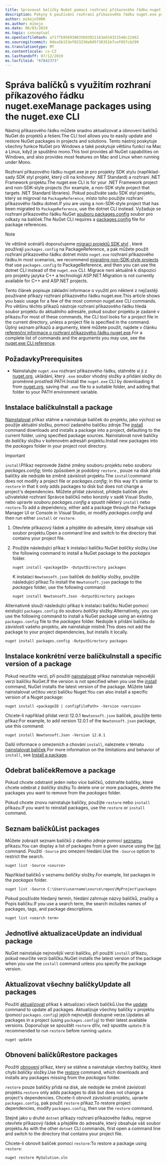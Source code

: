 ```yaml
---
title: Spravovat balíčky NuGet pomocí rozhraní příkazového řádku nuget.exe
description: Pokyny k používání rozhraní příkazového řádku nuget.exe pro práci s balíčky NuGet.
author: mikejo5000
ms.author: mikejo
ms.date: 06/03/2019
ms.topic: conceptual
ms.openlocfilehash: a7177b956930835693921163e634321548c22462
ms.sourcegitcommit: 0dea3b153ef823230a9d5f38351b7cef057cb299
ms.translationtype: MT
ms.contentlocale: cs-CZ
ms.lasthandoff: 07/12/2019
ms.locfileid: "67842373"
---
```

# <a name="manage-packages-using-the-nugetexe-cli"></a><span data-ttu-id="18f0f-103">Správa balíčků s využitím rozhraní příkazového řádku nuget.exe</span><span class="sxs-lookup"><span data-stu-id="18f0f-103">Manage packages using the nuget.exe CLI</span></span>

<span data-ttu-id="18f0f-104">Nástroj příkazového řádku můžete snadno aktualizovat a obnovení balíčků NuGet do projektů a řešení.</span><span class="sxs-lookup"><span data-stu-id="18f0f-104">The CLI tool allows you to easily update and restore NuGet packages in projects and solutions.</span></span> <span data-ttu-id="18f0f-105">Tento nástroj poskytuje všechny funkce NuGet pro Windows a také poskytuje většinu funkcí na Mac a Linux, když je spuštěno mono.</span><span class="sxs-lookup"><span data-stu-id="18f0f-105">This tool provides all NuGet capabilities on Windows, and also provides most features on Mac and Linux when running under Mono.</span></span>

<span data-ttu-id="18f0f-106">Rozhraní příkazového řádku nuget.exe je pro projekty SDK stylu (například-sady SDK styl projekt, který cílí na knihovny .NET Standard) a rozhraní .NET Framework projektu.</span><span class="sxs-lookup"><span data-stu-id="18f0f-106">The nuget.exe CLI is for your .NET Framework project and non-SDK-style projects (for example, a non-SDK style project that targets .NET Standard libraries).</span></span> <span data-ttu-id="18f0f-107">Pokud používáte sadu SDK styl projektu, který se migroval na `PackageReference`, místo toho použijte rozhraní příkazového řádku dotnet.</span><span class="sxs-lookup"><span data-stu-id="18f0f-107">If you are using a non-SDK-style project that has been migrated to `PackageReference`, use the dotnet CLI instead.</span></span> <span data-ttu-id="18f0f-108">Vyžaduje se rozhraní příkazového řádku NuGet [souboru packages.config](../reference/packages-config.md) soubor pro odkazy na balíček.</span><span class="sxs-lookup"><span data-stu-id="18f0f-108">The NuGet CLI requires a [packages.config](../reference/packages-config.md) file for package references.</span></span>

> [!NOTE]
> <span data-ttu-id="18f0f-109">Ve většině scénářů doporučujeme [migraci projektů SDK styl](../reference/migrate-packages-config-to-package-reference.md) , které používají `packages.config` na PackageReference, a pak můžete použít rozhraní příkazového řádku dotnet místo `nuget.exe` rozhraní příkazového řádku.</span><span class="sxs-lookup"><span data-stu-id="18f0f-109">In most scenarios, we recommend [migrating non-SDK-style projects](../reference/migrate-packages-config-to-package-reference.md) that use `packages.config` to PackageReference, and then you can use the dotnet CLI instead of the `nuget.exe` CLI.</span></span> <span data-ttu-id="18f0f-110">Migrace není aktuálně k dispozici pro projekty jazyka C++ a technologií ASP.NET.</span><span class="sxs-lookup"><span data-stu-id="18f0f-110">Migration is not currently available for C++ and ASP.NET projects.</span></span>

<span data-ttu-id="18f0f-111">Tento článek popisuje základní informace o využití pro některé z nejčastěji používané příkazy rozhraní příkazového řádku nuget.exe.</span><span class="sxs-lookup"><span data-stu-id="18f0f-111">This article shows you basic usage for a few of the most common nuget.exe CLI commands.</span></span> <span data-ttu-id="18f0f-112">Pro většinu těchto příkazů nástroje rozhraní příkazového řádku hledá soubor projektu do aktuálního adresáře, pokud soubor projektu je zadané v příkazu.</span><span class="sxs-lookup"><span data-stu-id="18f0f-112">For most of these commands, the CLI tool looks for a project file in the current directory, unless a project file is specified in the command.</span></span> <span data-ttu-id="18f0f-113">Úplný seznam příkazů a argumenty, které můžete použít, najdete v článku [referenční informace o rozhraní příkazového řádku nuget.exe](../tools/nuget-exe-cli-reference.md).</span><span class="sxs-lookup"><span data-stu-id="18f0f-113">For a complete list of commands and the arguments you may use, see the [nuget.exe CLI reference](../tools/nuget-exe-cli-reference.md).</span></span>

## <a name="prerequisites"></a><span data-ttu-id="18f0f-114">Požadavky</span><span class="sxs-lookup"><span data-stu-id="18f0f-114">Prerequisites</span></span>

- <span data-ttu-id="18f0f-115">Nainstalujte `nuget.exe` rozhraní příkazového řádku, stáhněte si ji z [nuget.org](https://dist.nuget.org/win-x86-commandline/latest/nuget.exe), ukládání, který `.exe` soubor vhodný složky a přidání složky do proměnné prostředí PATH.</span><span class="sxs-lookup"><span data-stu-id="18f0f-115">Install the `nuget.exe` CLI by downloading it from [nuget.org](https://dist.nuget.org/win-x86-commandline/latest/nuget.exe), saving that `.exe` file to a suitable folder, and adding that folder to your PATH environment variable.</span></span>

## <a name="install-a-package"></a><span data-ttu-id="18f0f-116">Instalace balíčku</span><span class="sxs-lookup"><span data-stu-id="18f0f-116">Install a package</span></span>

<span data-ttu-id="18f0f-117">[Nainstalovat](../tools/cli-ref-install.md) příkaz stáhne a nainstaluje balíček do projektu, jako výchozí se použije aktuální složku, pomocí zadaného balíčku zdroje.</span><span class="sxs-lookup"><span data-stu-id="18f0f-117">The [install](../tools/cli-ref-install.md) command downloads and installs a package into a project, defaulting to the current folder, using specified package sources.</span></span> <span data-ttu-id="18f0f-118">Nainstalovat nové balíčky do *balíčky* složku v kořenovém adresáři projektu.</span><span class="sxs-lookup"><span data-stu-id="18f0f-118">Install new packages into the *packages* folder in your project root directory.</span></span>

> [!IMPORTANT]
> <span data-ttu-id="18f0f-119">`install`Příkaz neprovede žádné změny souboru projektu nebo *souboru packages.config*; tímto způsobem je podobný `restore` , pouze na disk přidá balíčky ale nedojde ke změně závislosti projektu.</span><span class="sxs-lookup"><span data-stu-id="18f0f-119">The `install`command does not modify a project file or *packages.config*; in this way it's similar to `restore` in that it only adds packages to disk but does not change a project's dependencies.</span></span> <span data-ttu-id="18f0f-120">Můžete přidat závislost, přidejte balíček přes uživatelské rozhraní Správce balíčků nebo konzoly v sadě Visual Studio, nebo upravte *souboru packages.config* a spustit některý `install` nebo `restore`.</span><span class="sxs-lookup"><span data-stu-id="18f0f-120">To add a dependency, either add a package through the Package Manager UI or Console in Visual Studio, or modify *packages.config* and then run either `install` or `restore`.</span></span>

1. <span data-ttu-id="18f0f-121">Otevřete příkazový řádek a přejděte do adresáře, který obsahuje váš soubor projektu.</span><span class="sxs-lookup"><span data-stu-id="18f0f-121">Open a command line and switch to the directory that contains your project file.</span></span>

2. <span data-ttu-id="18f0f-122">Použijte následující příkaz k instalaci balíčku NuGet *balíčky* složky.</span><span class="sxs-lookup"><span data-stu-id="18f0f-122">Use the following command to install a NuGet package to the *packages* folder.</span></span>

    ```cli
    nuget install <packageID> -OutputDirectory packages
    ```

    <span data-ttu-id="18f0f-123">K instalaci `Newtonsoft.json` balíček do *balíčky* složky, použijte následující příkaz:</span><span class="sxs-lookup"><span data-stu-id="18f0f-123">To install the `Newtonsoft.json` package to the *packages* folder, use the following command:</span></span>

    ```cli
    nuget install Newtonsoft.Json -OutputDirectory packages
    ```

<span data-ttu-id="18f0f-124">Alternativně slouží následující příkaz k instalaci balíčku NuGet pomocí existující `packages.config` do souboru *balíčky* složky.</span><span class="sxs-lookup"><span data-stu-id="18f0f-124">Alternatively, you can use the following command to install a NuGet package using an existing `packages.config` file to the *packages* folder.</span></span> <span data-ttu-id="18f0f-125">Nedojde k přidání balíčku do závislostí vašeho projektu, ale nainstaluje místně.</span><span class="sxs-lookup"><span data-stu-id="18f0f-125">This does not add the package to your project dependencies, but installs it locally.</span></span>

```cli
nuget install packages.config -OutputDirectory packages
```

## <a name="install-a-specific-version-of-a-package"></a><span data-ttu-id="18f0f-126">Instalace konkrétní verze balíčku</span><span class="sxs-lookup"><span data-stu-id="18f0f-126">Install a specific version of a package</span></span>

<span data-ttu-id="18f0f-127">Pokud neurčíte verzi, při použití [nainstalovat](../tools/cli-ref-install.md) příkaz nainstaluje nejnovější verzi balíčku NuGet.</span><span class="sxs-lookup"><span data-stu-id="18f0f-127">If the version is not specified when you use the [install](../tools/cli-ref-install.md) command, NuGet installs the latest version of the package.</span></span> <span data-ttu-id="18f0f-128">Můžete také nainstalovat určitou verzi balíčku Nuget:</span><span class="sxs-lookup"><span data-stu-id="18f0f-128">You can also install a specific version of a Nuget package:</span></span>

```cli
nuget install <packageID | configFilePath> -Version <version>
```

<span data-ttu-id="18f0f-129">Chcete-li například přidat verzi 12.0.1 `Newtonsoft.json` balíček, použijte tento příkaz:</span><span class="sxs-lookup"><span data-stu-id="18f0f-129">For example, to add version 12.0.1 of the `Newtonsoft.json` package, use this command:</span></span>

```cli
nuget install Newtonsoft.Json -Version 12.0.1
```

<span data-ttu-id="18f0f-130">Další informace o omezeních a chování `install`, naleznete v tématu [nainstalovat balíček](#install-a-package).</span><span class="sxs-lookup"><span data-stu-id="18f0f-130">For more information on the limitations and behavior of `install`, see [Install a package](#install-a-package).</span></span>

## <a name="remove-a-package"></a><span data-ttu-id="18f0f-131">Odebrat balíček</span><span class="sxs-lookup"><span data-stu-id="18f0f-131">Remove a package</span></span>

<span data-ttu-id="18f0f-132">Pokud chcete odstranit jeden nebo více balíčků, odstraňte balíčky, které chcete odebrat z *balíčky* složky.</span><span class="sxs-lookup"><span data-stu-id="18f0f-132">To delete one or more packages, delete the packages you want to remove from the *packages* folder.</span></span>

<span data-ttu-id="18f0f-133">Pokud chcete znovu nainstaluje balíčky, použijte `restore` nebo `install` příkazu.</span><span class="sxs-lookup"><span data-stu-id="18f0f-133">If you want to reinstall packages, use the `restore` or `install` command.</span></span>

## <a name="list-packages"></a><span data-ttu-id="18f0f-134">Seznam balíčků</span><span class="sxs-lookup"><span data-stu-id="18f0f-134">List packages</span></span>

<span data-ttu-id="18f0f-135">Můžete zobrazit seznam balíčků z daného zdroje pomocí [seznamu](../tools/cli-ref-list.md) příkazu.</span><span class="sxs-lookup"><span data-stu-id="18f0f-135">You can display a list of packages from a given source using the [list](../tools/cli-ref-list.md) command.</span></span> <span data-ttu-id="18f0f-136">Použití `-Source` pro omezení hledání.</span><span class="sxs-lookup"><span data-stu-id="18f0f-136">Use the `-Source` option to restrict the search.</span></span>

```cli
nuget list -Source <source>
```

<span data-ttu-id="18f0f-137">Například balíčků v seznamu *balíčky* složky.</span><span class="sxs-lookup"><span data-stu-id="18f0f-137">For example, list packages in the *packages* folder.</span></span>

```cli
nuget list -Source C:\Users\username\source\repos\MyProject\packages
```

<span data-ttu-id="18f0f-138">Pokud používáte hledaný termín, hledání zahrnuje názvy balíčků, značky a Popis balíčku.</span><span class="sxs-lookup"><span data-stu-id="18f0f-138">If you use a search term, the search includes names of packages, tags, and package descriptions.</span></span>

```cli
nuget list <search term>
```

## <a name="update-an-individual-package"></a><span data-ttu-id="18f0f-139">Jednotlivé aktualizace</span><span class="sxs-lookup"><span data-stu-id="18f0f-139">Update an individual package</span></span>

<span data-ttu-id="18f0f-140">NuGet nainstaluje nejnovější verzi balíčku, při použití `install` příkazu, pokud neurčíte verzi balíčku.</span><span class="sxs-lookup"><span data-stu-id="18f0f-140">NuGet installs the latest version of the package when you use the `install` command unless you specify the package version.</span></span>

## <a name="update-all-packages"></a><span data-ttu-id="18f0f-141">Aktualizovat všechny balíčky</span><span class="sxs-lookup"><span data-stu-id="18f0f-141">Update all packages</span></span>

<span data-ttu-id="18f0f-142">Použití [aktualizovat](../tools/cli-ref-update.md) příkaz k aktualizaci všech balíčků.</span><span class="sxs-lookup"><span data-stu-id="18f0f-142">Use the [update](../tools/cli-ref-update.md) command to update all packages.</span></span> <span data-ttu-id="18f0f-143">Aktualizuje všechny balíčky v projektu (pomocí `packages.config`) jejich nejnovější dostupné verze.</span><span class="sxs-lookup"><span data-stu-id="18f0f-143">Updates all packages in a project (using `packages.config`) to their latest available versions.</span></span> <span data-ttu-id="18f0f-144">Doporučuje se spouštět `restore` dřív, než spustíte `update`.</span><span class="sxs-lookup"><span data-stu-id="18f0f-144">It is recommended to run `restore` before running `update`.</span></span>

```cli
nuget update
```

## <a name="restore-packages"></a><span data-ttu-id="18f0f-145">Obnovení balíčků</span><span class="sxs-lookup"><span data-stu-id="18f0f-145">Restore packages</span></span>

<span data-ttu-id="18f0f-146">Použití [obnovení](../tools/cli-ref-restore.md) příkaz, který se stáhne a nainstaluje všechny balíčky, které chybí *balíčky* složky.</span><span class="sxs-lookup"><span data-stu-id="18f0f-146">Use the [restore](../tools/cli-ref-restore.md) command, which downloads and installs any packages missing from the *packages* folder.</span></span>

<span data-ttu-id="18f0f-147">`restore` pouze balíčky přidá na disk, ale nedojde ke změně závislosti projektu.</span><span class="sxs-lookup"><span data-stu-id="18f0f-147">`restore` only adds packages to disk but does not change a project's dependencies.</span></span> <span data-ttu-id="18f0f-148">Chcete-li obnovit závislosti projektu, upravte `packages.config`, pak použít `restore` příkaz.</span><span class="sxs-lookup"><span data-stu-id="18f0f-148">To restore project dependencies, modify `packages.config`, then use the `restore` command.</span></span>

<span data-ttu-id="18f0f-149">Stejně jako u druhé `dotnet` příkazy rozhraní příkazového řádku, nejprve otevřete příkazový řádek a přejděte do adresáře, který obsahuje váš soubor projektu.</span><span class="sxs-lookup"><span data-stu-id="18f0f-149">As with the other `dotnet` CLI commands, first open a command line and switch to the directory that contains your project file.</span></span>

<span data-ttu-id="18f0f-150">Chcete-li obnovit balíček pomocí `restore`:</span><span class="sxs-lookup"><span data-stu-id="18f0f-150">To restore a package using `restore`:</span></span>

```cli
nuget restore MySolution.sln
```